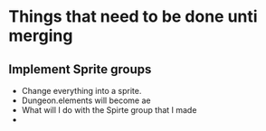 # Things that need to be done unti merging


## Implement Sprite groups

* Change everything into a sprite.
 * Dungeon.elements will become ae
  * What will I do with the Spirte group that I made
 * 
